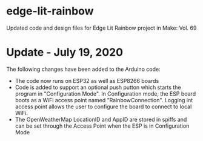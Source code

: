 # edge-lit-rainbow
Updated code and design files for Edge Lit Rainbow project in Make: Vol. 69

# Update - July 19, 2020

The following changes have been added to the Arduino code:
- The code now runs on ESP32 as well as ESP8266 boards
- Code is added to support an optional push putton which starts the program in "Configuration Mode". In Configuration mode, the ESP board boots as a WiFi access point named "RainbowConnection". Logging int access point allows the user to configure the board to connect to local WiFi.
- The OpenWeatherMap LocationID and AppID are stored in spiffs and can be set through the Access Point when the ESP is in Configuration Mode

